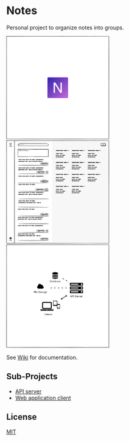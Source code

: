 # Notes

Personal project to organize notes into groups.

<img src="exports/notes-app-splash.png" title="Splash and logo" width="270"><!-- TODO Replace with GIF-animated preview of the app after release. -->
<img src="exports/notes-app-mockup-1.png" title="Interface sketch" width="270">
<img src="exports/notes-app-architecture.png" title="App architecture" width="270">

See [Wiki](https://github.com/desmarais-patrick/notes/wiki/) for documentation.

## Sub-Projects

 - [API server](https://github.com/desmarais-patrick/notes-api-server-nodejs/)
 - [Web application client](https://github.com/desmarais-patrick/notes-web-client-js/)

## License

[MIT](https://choosealicense.com/licenses/mit/)
